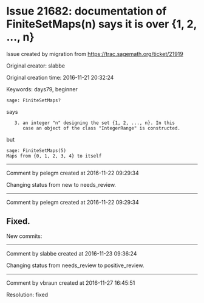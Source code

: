 # Issue 21682: documentation of FiniteSetMaps(n) says it is over {1, 2, ..., n}

Issue created by migration from https://trac.sagemath.org/ticket/21919

Original creator: slabbe

Original creation time: 2016-11-21 20:32:24

Keywords: days79, beginner


```
sage: FiniteSetMaps?
```

says

```
   3. an integer "n" designing the set {1, 2, ..., n}. In this
      case an object of the class "IntegerRange" is constructed.
```

but

```
sage: FiniteSetMaps(5)
Maps from {0, 1, 2, 3, 4} to itself
```



---

Comment by pelegm created at 2016-11-22 09:29:34

Changing status from new to needs_review.


---

Comment by pelegm created at 2016-11-22 09:29:34

Fixed.
----
New commits:


---

Comment by slabbe created at 2016-11-23 09:36:24

Changing status from needs_review to positive_review.


---

Comment by vbraun created at 2016-11-27 16:45:51

Resolution: fixed
